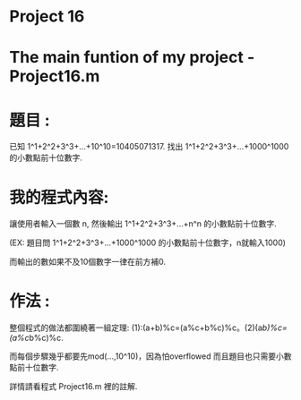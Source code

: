 # Project 16
# The main funtion of my project - Project16.m
# 題目 :
已知 1^1+2^2+3^3+...+10^10=10405071317. 找出 1^1+2^2+3^3+...+1000^1000 的小數點前十位數字.

# 我的程式內容:
讓使用者輸入一個數 n, 然後輸出 1^1+2^2+3^3+...+n^n 的小數點前十位數字.

(EX: 題目問 1^1+2^2+3^3+...+1000^1000 的小數點前十位數字，n就輸入1000)

而輸出的數如果不及10個數字一律在前方補0.

# 作法 :
整個程式的做法都圍繞著一組定理: (1):(a+b)%c=(a%c+b%c)%c。(2)(a*b)%c=(a%c*b%c)%c.

而每個步驟幾乎都要先mod(...,10^10)，因為怕overflowed 而且題目也只需要小數點前十位數字.

詳情請看程式 Project16.m 裡的註解.


